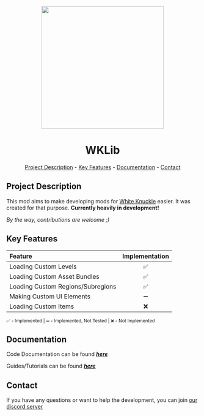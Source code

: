 <p align="center"><img src="https://i.postimg.cc/J09J1K7D/WKLib-Logo-Final.png" width="320"></p>
<h1 align="center">WKLib</h1>
<p align="center"><a href="#project-description">Project Description</a> - <a href="#key-features">Key Features</a> - <a href="#documentation">Documentation</a> - <a href="#contact">Contact</a></p>

## Project Description

This mod aims to make developing mods for [White Knuckle](https://store.steampowered.com/app/3195790/White_Knuckle/) easier. It was created for that purpose. **Currently heavily in development!**

_By the way, contributions are welcome ;)_

## Key Features

| Feature                           | Implementation |
|:----------------------------------|:--------------:|
| Loading Custom Levels             |       ✅        |
| Loading Custom Asset Bundles      |       ✅        |
| Loading Custom Regions/Subregions |       ✅        |
| Making Custom UI Elements         |       ➖        |
| Loading Custom Items              |       ❌        |

<sub>✅ - Implemented | ➖ - Implemented, Not Tested | ❌ - Not Implemented<sub/>


## Documentation
Code Documentation can be found [_**here**_](https://monksilly.github.io/wklib)

Guides/Tutorials can be found [_**here**_](https://github.com/monksilly/WKLib/wiki)

## Contact
If you have any questions or want to help the development, you can join [our discord server](https://discord.gg/EbHdwEhjgY)